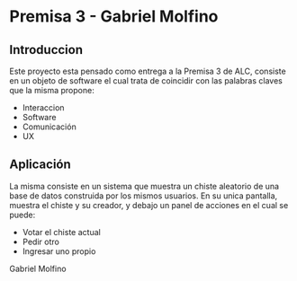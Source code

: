 # Premisa 3 - Gabriel Molfino

## Introduccion
Este proyecto esta pensado como entrega a la Premisa 3 de ALC, consiste en un objeto de software el cual trata de coincidir con las palabras claves que la misma propone:
- Interaccion
- Software
- Comunicación
- UX

## Aplicación
La misma consiste en un sistema que muestra un chiste aleatorio de una base de datos construida por los mismos usuarios. En su unica pantalla, muestra el chiste y su creador, y debajo un panel de acciones en el cual se puede:
- Votar el chiste actual
- Pedir otro
- Ingresar uno propio

Gabriel Molfino
